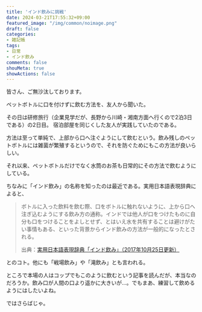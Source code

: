 ```yaml
---
title: 'インド飲みに挑戦'
date: 2024-03-21T17:55:32+09:00
featured_image: "/img/common/noimage.png"
draft: false
categories:
- 雑記帳
tags:
- 日常
- インド飲み
comments: false
shouMeta: true
showActions: false
---
```


皆さん、ご無沙汰しております。

ペットボトルに口を付けずに飲む方法を、友人から聞いた。

その日は研修旅行（企業見学だが、長野から川崎・湘南方面へ行くので2泊3日である）の2日目。
宿泊部屋を同じくした友人が実践していたのである。

方法は至って単純で、上部から口へ注ぐようにして飲むという。飲み残しのペットボトルには雑菌が繁殖するというので、それを防ぐためにもこの方法が良いらしい。

それ以来、ペットボトルだけでなく水筒のお茶も日常的にその方法で飲むようにしている。

ちなみに「インド飲み」の名称を知ったのは最近である。実用日本語表現辞典によると、

>ボトルに入った飲料を飲む際、口をボトルに触れないように、上から口へ注ぎ込むようにする飲み方の通称。インドでは他人が口をつけたものに自分も口をつけることをよしとせず、とはいえ水を共有することは避けがたい事情もある、といった背景からインド飲みの方法が一般的になったとされる。
>
>出典：[実用日本語表現辞典「インド飲み」（2017年10月25日更新）](https://www.weblio.jp/content/インド飲み)

とのコト。他にも「戦場飲み」や「滝飲み」とも言われる。

ところで本場の人はコップでもこのように飲むという記事を読んだが、本当なのだろうか。飲み口が人間の口より遥かに大きいが…。でもまあ、練習して飲めるようにはしたいよね。

ではさらばじゃ。
